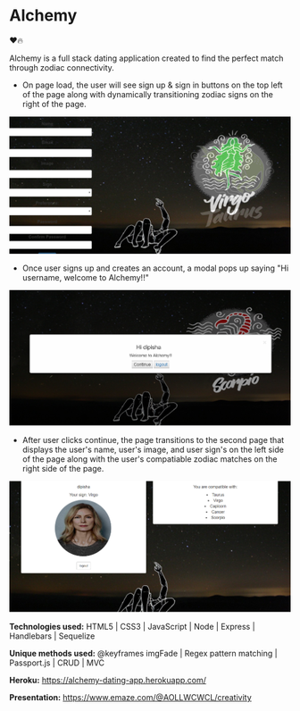 # Alchemy

❤️🔥 

Alchemy is a full stack dating application created to find the perfect match through zodiac connectivity. 

* On page load, the user will see sign up & sign in buttons on the top left of the page along with dynamically transitioning zodiac signs on the right of the page.

![Alt text](https://raw.githubusercontent.com/dipisha03/alchemy/master/public/assets/img/index.png "Index")

* Once user signs up and creates an account, a modal pops up saying "Hi username, welcome to Alchemy!!" 

![Alt text](https://raw.githubusercontent.com/dipisha03/alchemy/master/public/assets/img/modal.png "Modal")

* After user clicks continue, the page transitions to the second page that displays the user's name, user's image, and user sign's on the left side of the page along with the user's compatiable zodiac matches on the right side of the page. 

![Alt text](https://raw.githubusercontent.com/dipisha03/alchemy/master/public/assets/img/second.png "Second")

<b>Technologies used:</b> HTML5 | CSS3 | JavaScript | Node | Express | Handlebars | Sequelize 

<b>Unique methods used:</b> @keyframes imgFade | Regex pattern matching | Passport.js | CRUD | MVC 

<b>Heroku:</b> https://alchemy-dating-app.herokuapp.com/

<b>Presentation:</b> https://www.emaze.com/@AOLLWCWCL/creativity


